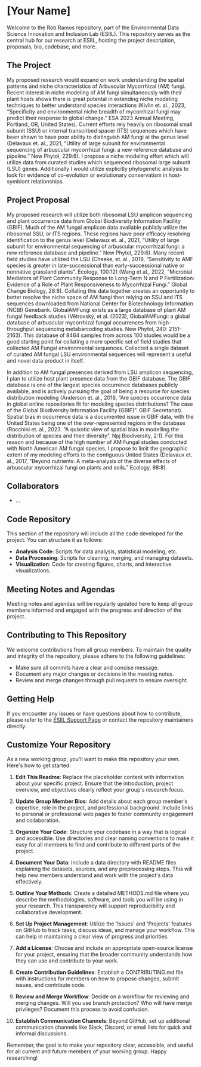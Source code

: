 # [Your Name]

Welcome to the Rob Ramos repository, part of the Environmental Data Science Innovation and Inclusion Lab (ESIIL). This repository serves as the central hub for our research at ESIIL, hosting the project description, proposals, bio, codebase, and more.

## The Project

My proposed research would expand on work understanding the spatial patterns and niche characteristics of Arbuscular Mycorrhizal (AM) fungi. Recent interest in niche modeling of AM fungi simultaneously with their plant hosts shows there is great potental in extending niche modeling techniques to better understand species interactions (Kivlin et. al., 2023, “Specificity and environmental niche breadth of mycorrhizal fungi may predict their response to global change.” ESA 2023 Annual Meeting, Portland, OR, United States). Current efforts rely heavily on ribosomal small subunit (SSU) or internal transcribed spacer (ITS) sequences which have been shown to have poor ability to distinguish AM fungi at the genus level (Delavaux et. al., 2021, “Utility of large subunit for environmental sequencing of arbuscular mycorrhizal fungi: a new reference database and pipeline.” New Phytol, 229:6). I propose a niche modeling effort which will utilize data from curated studies which sequenced ribosomal large subunit (LSU) genes. Additionally I would utilize explicitly phylogenetic analysis to look for evidence of co-evolution or evolutionary conservatism in host-symbiont relationships.

## Project Proposal

My proposed research will utilize both ribosomal LSU amplicon sequencing and plant occurrence data from Global Biodiversity Information Facility (GBIF). Much of the AM fungal amplicon data available publicly utilize the ribosomal SSU, or ITS regions. These regions have poor efficacy resolving identification to the genus level (Delavaux et. al., 2021, “Utility of large subunit for environmental sequencing of arbuscular mycorrhizal fungi: a new reference database and pipeline.” New Phytol, 229:6). Many recent field studies have utilized the LSU (Cheeke, et. al., 2019, “Sensitivity to AMF species is greater in late-successional than early-successional native or nonnative grassland plants”. Ecology, 100:12) (Wang et al., 2022, “Microbial Mediators of Plant Community Response to Long-Term N and P Fertilization: Evidence of a Role of Plant Responsiveness to Mycorrhizal Fungi.” Global Change Biology, 28:8). Collating this data together creates an opportunity to better resolve the niche space of AM fungi then relying on SSU and ITS sequences downloaded from National Center for Biotechnology Information (NCBI) Genebank. GlobalAMFungi exists as a large database of plant AM fungal feedback studies (Větrovský, et al. (2023), GlobalAMFungi: a global database of arbuscular mycorrhizal fungal occurrences from high-throughput sequencing metabarcoding studies. New Phytol, 240: 2151-2163). This database of 8464 samples from across 100 studies would be a good starting point for collating a more specific set of field studies that collected AM Fungal environmental sequences. Collected a single dataset of curated AM fungal LSU environmental sequences will represent a useful and novel data product in itself. 

In addition to AM fungal presences derived from LSU amplicon sequencing, I plan to utilize host plant presence data from the GBIF database. The GBIF database is one of the largest species occurrence databases publicly available, and is actively pursuing the goal of being a resource for species distribution modeling (Anderson et. al., 2016, “Are species occurrence data in global online repositories fit for modeling species distributions? The case of the Global Biodiversity Information Facility (GBIF)”. GBIF Secretariat). Spatial bias in occurrence data is a documented issue in GBIF data, with the United States being one of the over-represented regions in the database (Rocchini et. al., 2023. “A quixotic view of spatial bias in modelling the distribution of species and their diversity”. Npj Biodiversity, 2:1). For this reason and because of the high number of AM Fungal studies conducted with North American AM fungal species, I propose to limit the geographic extent of my modeling efforts to the contiguous United States (Delavaux et. al., 2017, “Beyond nutrients: A meta-analysis of the diverse effects of arbuscular mycorrhizal fungi on plants and soils.” Ecology, 98:8).

## Collaborators
- ...

## Code Repository

This section of the repository will include all the code developed for the project. You can structure it as follows:

- **Analysis Code**: Scripts for data analysis, statistical modeling, etc.
- **Data Processing**: Scripts for cleaning, merging, and managing datasets.
- **Visualization**: Code for creating figures, charts, and interactive visualizations.

## Meeting Notes and Agendas

Meeting notes and agendas will be regularly updated here to keep all group members informed and engaged with the progress and direction of the project.

## Contributing to This Repository

We welcome contributions from all group members. To maintain the quality and integrity of the repository, please adhere to the following guidelines:

- Make sure all commits have a clear and concise message.
- Document any major changes or decisions in the meeting notes.
- Review and merge changes through pull requests to ensure oversight.

## Getting Help

If you encounter any issues or have questions about how to contribute, please refer to the [ESIIL Support Page](https://esiil.org/support) or contact the repository maintainers directly.

## Customize Your Repository

As a new working group, you'll want to make this repository your own. Here's how to get started:

1. **Edit This Readme**: Replace the placeholder content with information about your specific project. Ensure that the introduction, project overview, and objectives clearly reflect your group's research focus.

2. **Update Group Member Bios**: Add details about each group member's expertise, role in the project, and professional background. Include links to personal or professional web pages to foster community engagement and collaboration.

3. **Organize Your Code**: Structure your codebase in a way that is logical and accessible. Use directories and clear naming conventions to make it easy for all members to find and contribute to different parts of the project.

4. **Document Your Data**: Include a data directory with README files explaining the datasets, sources, and any preprocessing steps. This will help new members understand and work with the project's data effectively.

5. **Outline Your Methods**: Create a detailed METHODS.md file where you describe the methodologies, software, and tools you will be using in your research. This transparency will support reproducibility and collaborative development.

6. **Set Up Project Management**: Utilize the 'Issues' and 'Projects' features on GitHub to track tasks, discuss ideas, and manage your workflow. This can help in maintaining a clear view of progress and priorities.

7. **Add a License**: Choose and include an appropriate open-source license for your project, ensuring that the broader community understands how they can use and contribute to your work.

8. **Create Contribution Guidelines**: Establish a CONTRIBUTING.md file with instructions for members on how to propose changes, submit issues, and contribute code.

9. **Review and Merge Workflow**: Decide on a workflow for reviewing and merging changes. Will you use branch protection? Who will have merge privileges? Document this process to avoid confusion.

10. **Establish Communication Channels**: Beyond GitHub, set up additional communication channels like Slack, Discord, or email lists for quick and informal discussions.

Remember, the goal is to make your repository clear, accessible, and useful for all current and future members of your working group. Happy researching!

